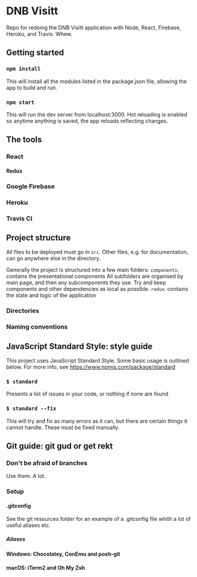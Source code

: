 # DNB Visitt
Repo for redoing the DNB Visitt application with Node, React, Firebase, Heroku, and Travis. Whew.

## Getting started

### `npm install`
This will install all the modules listed in the package.json file, allowing the app to build and run.

### `npm start`
This will run the dev server from localhost:3000. Hot reloading is enabled so anytime anything is saved, the app reloads reflecting changes.

## The tools

### React

#### Redux

### Google Firebase

### Heroku

### Travis CI

## Project structure

All files to be deployed must go in `src`. Other files, e.g. for documentation, can go anywhere else in the directory. 

Generally the project is structured into a few main folders:
`components`: contains the presentational components
  All subfolders are organised by main page, and then any subcomponents they use. Try and keep components and other dependencies as local as possible.
`redux`: contains the state and logic of the application

### Directories

### Naming conventions

## JavaScript Standard Style: style guide
This project uses JavaScript Standard Style.
Some basic usage is outlined below. For more info, see https://www.npmjs.com/package/standard

### `$ standard`
Presents a list of issues in your code, or nothing if none are found

### `$ standard --fix`
This will try and fix as many errors as it can, but there are certain things it cannot handle.
These must be fixed manually.


## Git guide: git gud or get rekt

### Don't be afraid of branches
Use them. A lot.

### Setup


#### .gitconfig

See the git resources folder for an example of a .gitconfig file whith a lot of useful aliases etc.

##### Aliases


#### Windows: Chocolatey, ConEmu and posh-git


#### macOS: iTerm2 and Oh My Zsh

